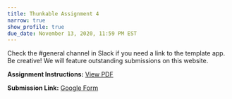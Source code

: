 ```yaml
---
title: Thunkable Assignment 4
narrow: true
show_profile: true
due_date: November 13, 2020, 11:59 PM EST
---
```


Check the #general channel in Slack if you need a link to the template app. Be creative! We will feature outstanding submissions on this website.

**Assignment Instructions:** <a href="/files/thunkable_a4.pdf" target="_blank">View PDF</a>

**Submission Link:** <a href="https://docs.google.com/forms/d/e/1FAIpQLSdMivhQA-LdPXnf_6N8NI5TUnft-bYs4GpOh8AUEvsQdm5a2A/viewform" target="_blank">Google Form</a>
